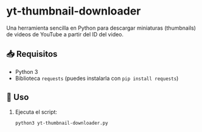 # yt-thumbnail-downloader

Una herramienta sencilla en Python para descargar miniaturas (thumbnails) de videos de YouTube a partir del ID del video.

## 📥 Requisitos

- Python 3
- Biblioteca `requests` (puedes instalarla con `pip install requests`)

## 🚀 Uso

1. Ejecuta el script:
   ```bash
   python3 yt-thumbnail-downloader.py
   ```
